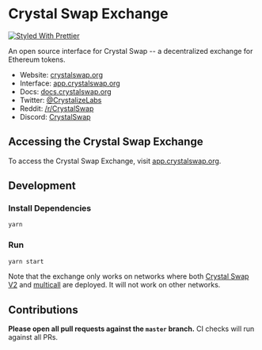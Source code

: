 # Crystal Swap Exchange

[![Styled With Prettier](https://img.shields.io/badge/code_style-prettier-ff69b4.svg)](https://prettier.io/)

An open source interface for Crystal Swap -- a decentralized exchange for Ethereum tokens.

- Website: [crystalswap.org](https://crystalswap.org/)
- Interface: [app.crystalswap.org](https://app.crystalswap.org)
- Docs: [docs.crystalswap.org](https://docs.crystalswap.org)
- Twitter: [@CrystalizeLabs](https://twitter.crystalswap.org)
- Reddit: [/r/CrystalSwap](https://reddit.crystalswap.org)
- Discord: [CrystalSwap](https://discord.crystalswap.org)

## Accessing the Crystal Swap Exchange

To access the Crystal Swap Exchange, visit [app.crystalswap.org](https://app.crystalswap.org).

## Development

### Install Dependencies

```bash
yarn
```

### Run

```bash
yarn start
```

Note that the exchange only works on networks where both
[Crystal Swap V2](https://github.com/crystalswap/exchange) and
[multicall](https://github.com/makerdao/multicall) are deployed.
It will not work on other networks.

## Contributions

**Please open all pull requests against the `master` branch.**
CI checks will run against all PRs.